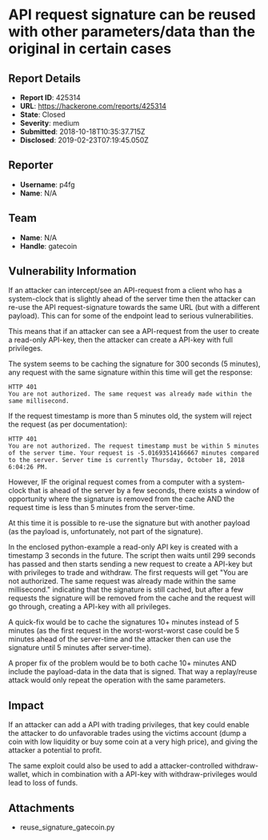 # API request signature can be reused with other parameters/data than the original in certain cases

## Report Details
- **Report ID**: 425314
- **URL**: https://hackerone.com/reports/425314
- **State**: Closed
- **Severity**: medium
- **Submitted**: 2018-10-18T10:35:37.715Z
- **Disclosed**: 2019-02-23T07:19:45.050Z

## Reporter
- **Username**: p4fg
- **Name**: N/A

## Team
- **Name**: N/A
- **Handle**: gatecoin

## Vulnerability Information
If an attacker can intercept/see an API-request from a client who has a system-clock that is slightly ahead of the server time then the attacker can re-use the API request-signature towards the same URL (but with a different payload). This can for some of the endpoint lead to serious vulnerabilities.

This means that if an attacker can see a API-request from the user to create a read-only API-key, then the attacker can create a API-key with full privileges.

The system seems to be caching the signature for 300 seconds (5 minutes), any request with the same signature within this time will get the response:
```
HTTP 401
You are not authorized. The same request was already made within the same millisecond.
```

If the request timestamp is more than 5 minutes old, the system will reject the request (as per documentation):
```
HTTP 401
You are not authorized. The request timestamp must be within 5 minutes of the server time. Your request is -5.01693514166667 minutes compared to the server. Server time is currently Thursday, October 18, 2018 6:04:26 PM.
```

However, IF the original request comes from a computer with a system-clock that is ahead of the server by a few seconds, there exists a window of opportunity where the signature is removed from the cache AND the request time is less than 5 minutes from the server-time.

At this time it is possible to re-use the signature but with another payload (as the payload is, unfortunately, not part of the signature). 

In the enclosed python-example a read-only API key is created with a timestamp 3 seconds in the future. The script then waits until 299 seconds has passed and then starts sending a new request to create a API-key but with privileges to trade and withdraw. The first requests will get "You are not authorized. The same request was already made within the same millisecond." indicating that the signature is still cached, but after a few requests the signature will be removed from the cache and the request will go through, creating a API-key with all privileges.

A quick-fix would be to cache the signatures 10+ minutes instead of 5 minutes (as the first request in the worst-worst-worst case could be 5 minutes ahead of the server-time and the attacker then can use the signature until 5 minutes after server-time).

A proper fix of the problem would be to both cache 10+ minutes AND include the payload-data in the data that is signed. That way a replay/reuse attack would only repeat the operation with the same parameters.

## Impact

If an attacker can add a API with trading privileges, that key could enable the attacker to do unfavorable trades using the victims account (dump a coin with low liquidity or buy some coin at a very high price), and giving the attacker a potential to profit.

The same exploit could also be used to add a attacker-controlled withdraw-wallet, which in combination with a API-key with withdraw-privileges would lead to loss of funds.

## Attachments
- reuse_signature_gatecoin.py
